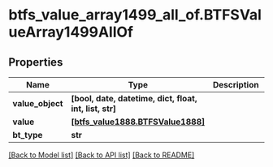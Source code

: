 # btfs_value_array1499_all_of.BTFSValueArray1499AllOf

## Properties
Name | Type | Description | Notes
------------ | ------------- | ------------- | -------------
**value_object** | **[bool, date, datetime, dict, float, int, list, str]** |  | [optional] 
**value** | [**[btfs_value1888.BTFSValue1888]**](BTFSValue1888.md) |  | [optional] 
**bt_type** | **str** |  | [optional] 

[[Back to Model list]](../README.md#documentation-for-models) [[Back to API list]](../README.md#documentation-for-api-endpoints) [[Back to README]](../README.md)


